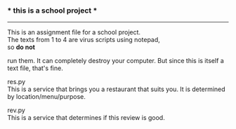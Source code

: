### * this is a school project *
---
This is an assignment file for a school project. <br>
The texts from 1 to 4 are virus scripts using notepad, <br> so **do not**

run them. It can completely destroy your computer.
But since this is itself a text file, that's fine.

res.py <br>
This is a service that brings you a restaurant that suits you.
It is determined by location/menu/purpose.

rev.py <br>
This is a service that determines if this review is good.
